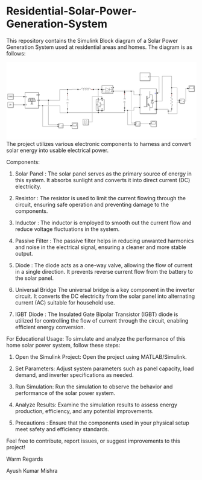 # Residential-Solar-Power-Generation-System
This repository contains the Simulink Block diagram of a Solar Power Generation System used at residential areas and homes. The diagram is as follows:

![Screenshot 2023-10-15 141232](https://github.com/Ayushhu/Residential-Solar-Power-Generation-System/blob/main/Screenshot%202023-10-15%20141232.png)
The project utilizes various electronic components to harness and convert solar energy into usable electrical power.

Components:
1. Solar Panel :
The solar panel serves as the primary source of energy in this system. It absorbs sunlight and converts it into direct current (DC) electricity.

2. Resistor :
The resistor is used to limit the current flowing through the circuit, ensuring safe operation and preventing damage to the components.

3. Inductor :
The inductor is employed to smooth out the current flow and reduce voltage fluctuations in the system.

4. Passive Filter :
The passive filter helps in reducing unwanted harmonics and noise in the electrical signal, ensuring a cleaner and more stable output.

5. Diode :
The diode acts as a one-way valve, allowing the flow of current in a single direction. It prevents reverse current flow from the battery to the solar panel.

6. Universal Bridge
The universal bridge is a key component in the inverter circuit. It converts the DC electricity from the solar panel into alternating current (AC) suitable for household use.

7. IGBT Diode :
The Insulated Gate Bipolar Transistor (IGBT) diode is utilized for controlling the flow of current through the circuit, enabling efficient energy conversion.

For Educational Usage:
To simulate and analyze the performance of this home solar power system, follow these steps:

1. Open the Simulink Project: Open the project using MATLAB/Simulink.

2. Set Parameters: Adjust system parameters such as panel capacity, load demand, and inverter specifications as needed.

3. Run Simulation: Run the simulation to observe the behavior and performance of the solar power system.

4. Analyze Results: Examine the simulation results to assess energy production, efficiency, and any potential improvements.

5. Precautions : Ensure that the components used in your physical setup meet safety and efficiency standards.

Feel free to contribute, report issues, or suggest improvements to this project!

Warm Regards

Ayush Kumar Mishra
